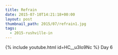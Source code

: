 ```yaml
---
title: Refrain
date: 2015-07-10T14:21:18+00:00
layout: post
thumbnail_path: 2015/07/refrain1.jpg
tags:
  - 2015-rushville-in
---
```

{% include youtube.html id=HC__u3Io9Nc %}
Day 6